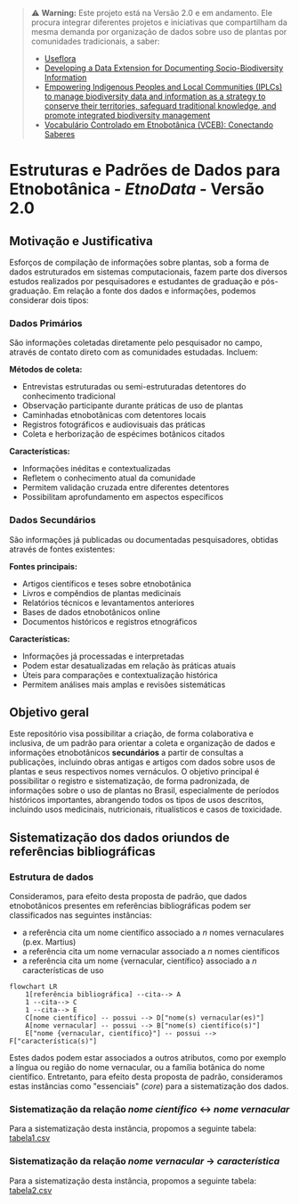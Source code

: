 > :warning: **Warning:** Este projeto está na Versão 2.0 e em andamento. Ele procura integrar diferentes projetos e iniciativas que compartilham da mesma demanda por organização de dados sobre uso de plantas por comunidades tradicionais, a saber:<p>
> * [Useflora](https://www.useflora.ufsc.br/)<br>
> * [Developing a Data Extension for Documenting Socio-Biodiversity Information](https://github.com/edalcin/cesp-sibbr-2024)<br>
> * [Empowering Indigenous Peoples and Local Communities (IPLCs) to manage biodiversity data and information as a strategy to conserve their territories, safeguard traditional knowledge, and promote integrated biodiversity management](https://www.thegef.org/projects-operations/projects/11269)
> * [Vocabulário Controlado em Etnobotânica (VCEB): Conectando Saberes](https://github.com/edalcin/etnovocab)<br>

# Estruturas e Padrões de Dados para Etnobotânica - ___EtnoData___ - Versão 2.0

## Motivação e Justificativa

Esforços de compilação de informações sobre plantas, sob a forma de dados estruturados em sistemas computacionais, fazem parte dos diversos estudos realizados por pesquisadores e estudantes de graduação e pós-graduação. Em relação a fonte dos dados e informações, podemos considerar dois tipos:

### Dados Primários

São informações coletadas diretamente pelo pesquisador no campo, através de contato direto com as comunidades estudadas. Incluem:

**Métodos de coleta:**
* Entrevistas estruturadas ou semi-estruturadas detentores do conhecimento tradicional
* Observação participante durante práticas de uso de plantas
* Caminhadas etnobotânicas com detentores locais
* Registros fotográficos e audiovisuais das práticas
* Coleta e herborização de espécimes botânicos citados

**Características:**
* Informações inéditas e contextualizadas
* Refletem o conhecimento atual da comunidade
* Permitem validação cruzada entre diferentes detentores
* Possibilitam aprofundamento em aspectos específicos

### Dados Secundários

São informações já publicadas ou documentadas pesquisadores, obtidas através de fontes existentes:

**Fontes principais:**
* Artigos científicos e teses sobre etnobotânica
* Livros e compêndios de plantas medicinais
* Relatórios técnicos e levantamentos anteriores
* Bases de dados etnobotânicos online
* Documentos históricos e registros etnográficos

**Características:**
* Informações já processadas e interpretadas
* Podem estar desatualizadas em relação às práticas atuais
* Úteis para comparações e contextualização histórica
* Permitem análises mais amplas e revisões sistemáticas

## Objetivo geral

Este repositório visa possibilitar a criação, de forma colaborativa e inclusiva, de um padrão para orientar a coleta e organização de dados e informações etnobotânicos __secundários__ a partir de consultas a publicações, incluindo obras antigas e artigos com dados sobre usos de plantas e seus respectivos nomes vernáculos. O objetivo principal é possibilitar o registro e sistematização, de forma padronizada, de informações sobre o uso de plantas no Brasil, especialmente de períodos históricos importantes, abrangendo todos os tipos de usos descritos, incluindo usos medicinais, nutricionais, ritualísticos e casos de toxicidade.

## Sistematização dos dados oriundos de referências bibliográficas

### Estrutura de dados

Consideramos, para efeito desta proposta de padrão, que dados etnobotânicos presentes em referências bibliográficas podem ser classificados nas seguintes instâncias:

* a referência cita um nome científico associado a _n_ nomes vernaculares (p.ex. Martius)
* a referência cita um nome vernacular associado a _n_ nomes científicos
* a referência cita um nome {vernacular, científico} associado a _n_ características de uso

```mermaid
flowchart LR
    1[referência bibliográfica] --cita--> A
    1 --cita--> C
    1 --cita--> E
    C[nome científico] -- possui --> D["nome(s) vernacular(es)"]
    A[nome vernacular] -- possui --> B["nome(s) científico(s)"]
    E["nome {vernacular, científico}"] -- possui --> F["característica(s)"]
```

Estes dados podem estar associados a outros atributos, como por exemplo a língua ou região do nome vernacular, ou a família botânica do nome científico. Entretanto, para efeito desta proposta de padrão, consideramos estas instâncias como "essenciais" (_core_) para a sistematização dos dados.

### Sistematização da relação _nome científico_ <-> _nome vernacular_

Para a sistematização desta instância, propomos a seguinte tabela: [tabela1.csv](https://github.com/luisaridolph/Estrutura-de-Dados-Etnobotanicos/blob/main/exemplos/tabela1.csv)

### Sistematização da relação _nome vernacular_ -> _característica_

Para a sistematização desta instância, propomos a seguinte tabela: [tabela2.csv](https://github.com/luisaridolph/Estrutura-de-Dados-Etnobotanicos/blob/main/exemplos/tabela2.csv)
